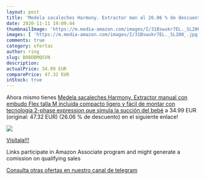 ```yaml
---
layout: post
title: 'Medela sacaleches Harmony. Extractor man al 26.06 % de descuento'
date: 2020-11-11 19:09:44
thumbnailImage: 'https://m.media-amazon.com/images/I/31Bswukr7EL._SL200_.jpg'
images: [ 'https://m.media-amazon.com/images/I/31Bswukr7EL._SL200_.jpg' ]
comments: true
category: ofertas
author: ring
slug: B08DBMQSVN
description:
actualPrice: 34.99 EUR
comparePrice: 47.32 EUR
inStock: true
---
```


Ahora mismo tienes [Medela sacaleches Harmony. Extractor manual con embudo Flex  talla M incluida  compacto  ligero y fácil de montar con tecnología 2-phase expression que simula la succión del bebé](https://www.amazon.es/dp/B08DBMQSVN/?tag=redken-21) a 34.99 EUR (original: 47.32 EUR) (26.06 %  de descuento) en el siguiente enlace!

[![](https://m.media-amazon.com/images/I/31Bswukr7EL._SL200_.jpg)](https://www.amazon.es/dp/B08DBMQSVN/?tag=redken-21)

[Visítala!!!](https://www.amazon.es/dp/B08DBMQSVN/?tag=redken-21)

Links participate in Amazon Associate program and might generate a comission on qualifying sales

[Consulta otras ofertas en nuestro canal de telegram](https://t.me/s/ofertas25)

